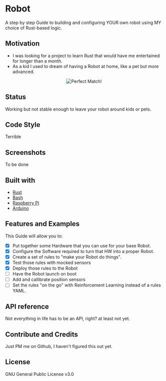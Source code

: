 # Robot

A step by step Guide to building and configuring YOUR own robot using MY choice of Rust-based logic.

## Motivation

- I was looking for a project to learn Rust that would have me entertained for longer than a month.
- As a kid I used to dream of having a Robot at home, like a pet but more advanced.

<p align="center">
  <img src="https://i.makeagif.com/media/4-27-2020/n_EA_n.gif" alt="Perfect Match!"/>
</p>

## Status

Working but not stable enough to leave your robot around kids or pets.

## Code Style

Terrible

## Screenshots

To be done

## Built with

- [Rust](https://www.rust-lang.org/)
- [Bash](https://tiswww.case.edu/php/chet/bash/bashtop.html)
- [Raspberry Pi](https://www.raspberrypi.org/)
- [Arduino](https://www.arduino.cc/)

## Features and Examples

This Guide will allow you to:
- [x] Put together some Hardware that you can use for your base Robot.
- [x] Configure the Software required to turn that HW into a proper Robot.
- [x] Create a set of rules to "make your Robot do things".
- [x] Test those rules with mocked sensors
- [x] Deploy those rules to the Robot
- [ ] Have the Robot launch on boot
- [ ] Add and callibrate position sensors
- [ ] Set the rules "on the go" with Reinforcement Learning instead of a rules YAML.

## API reference

Not everything in life has to be an API, right? at least not yet.

## Contribute and Credits

Just PM me on Github, I haven't figured this out yet.

## License

GNU General Public License v3.0


